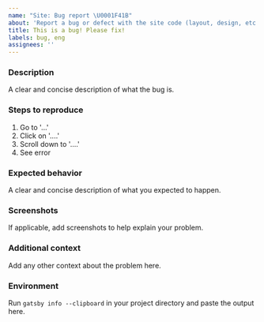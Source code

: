 ```yaml
---
name: "Site: Bug report \U0001F41B"
about: 'Report a bug or defect with the site code (layout, design, etc.).'
title: This is a bug! Please fix!
labels: bug, eng
assignees: ''
---
```


<!-- Please fill out each section below, otherwise, your issue will be closed. This info allows our engineers to diagnose your issue as quickly as possible. **THIS REPO IS PUBLIC. Any information included in this form is accessible on the internet!**

** Check for existing issues**: Before opening a new issue, please search existing issues: https://github.com/newrelic/docs-website/issues -->

### Description

A clear and concise description of what the bug is.

### Steps to reproduce

1. Go to '...'
2. Click on '....'
3. Scroll down to '....'
4. See error

### Expected behavior

A clear and concise description of what you expected to happen.

### Screenshots

If applicable, add screenshots to help explain your problem.

### Additional context

Add any other context about the problem here.

### Environment

Run `gatsby info --clipboard` in your project directory and paste the output here.
